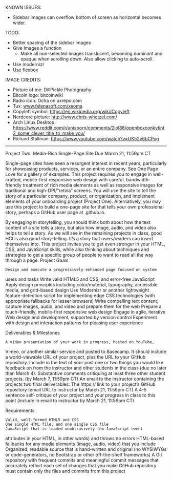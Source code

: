 KNOWN ISSUES:
  - Sidebar images can overflow bottom of screen as horizontal becomes wider.

TODO:
  - Better spacing of the sidebar images
  - Give Images a function
    - Make all non-selected images translucent, becoming dominant and opaque 
      when scrolling down. Also allow clicking to auto-scroll.
  - Use modernizr
  - Use flexbox

IMAGE CREDITS:
  - Picture of me: DillPickle Photography
  - Bitcoin logo: bitcoinwiki
  - Radio icon: Ocha on uxrepo.com
  - Tux: www.felenasoft.com/xeoma
  - Copyleft symbol: https://en.wikipedia.org/wiki/Copyleft
  - Nerdcore picture: http://www.chris-whetzel.com/
  - Arch Linux Desktop: https://www.reddit.com/r/unixporn/comments/2lol86/openboxconkytint2_some_clever_title_to_make_you/
  - Richard Stallman: https://www.youtube.com/watch?v=UK52v6bCPvg

----------------------------------------------------------------------------

Project Two: Media-Rich Single-Page Site Due March 21, 11:59pm CT

Single-page sites have seen a resurgent interest in recent years, 
particularly for showcasing products, services, or an entire company. 
See One Page Love for a gallery of examples. This project requires you 
to engage in well-crafted, mobile-first responsive web design with 
careful, bandwidth-friendly treatment of rich media elements as well as 
responsive images for traditional and high-DPI/“retina” screens. You 
will use the site to tell the story of a particular company, product, or 
organization, and implement elements of your onboarding project (Project 
One). Alternatively, you may use this project to build a one-page site 
for that tells your own professional story, perhaps a GitHub user page 
at <username>.github.io.

By engaging in storytelling, you should think both about how the text 
content of a site tells a story, but also how image, audio, and video 
also helps to tell a story. As we will see in the remaining projects in 
class, good HCI is also good story-telling. It’s a story that 
users/readers can insert themselves into. This project invites you to 
get even stronger in your HTML, CSS, and JavaScript skills, while also 
thinking about techniques and strategies to get a specific group of 
people to want to read all the way through a page.
Project Goals

    Design and execute a progressively enhanced page focused on system 
users and tasks
    Write valid HTML5 and CSS, and error-free JavaScript
    Apply design principles including color/material, typography, 
accessible media, and grid-based design
    Use Modernizr or another lightweight feature-detection script for 
implementing edge CSS technologies (with appropriate fallbacks for 
lesser browsers)
    Write compelling text content; capture images, audio, and video and 
prepare them for the web
    Prepare a touch-friendly, mobile-first responsive web design
    Engage in agile, iterative Web design and development, supported by 
version control
    Experiment with design and interaction patterns for pleasing user 
experience

Deliverables & Milestones

    A video presentation of your work in progress, hosted on YouTube, 
Vimeo, or another similar service and posted to Basecamp. It should 
include a world-viewable URL of your project, plus the URL to your 
GitHub repository. Include in the text of your post one or two things 
you would like feedback on from the instructor and other students in the 
class (due no later than March 4).
    Substantive comments critiquing at least three other student 
projects. (by March 7, 11:59pm CT)
    An email to the instructor containing the projects two final 
deliverables:
        The https:// link to your project’s GitHub repository (email URL 
to instructor by March 21, 11:59pm CT)
        A 4-5 sentence self-critique of your project and your progress 
in class to this point (include in email to instructor by March 21, 
11:59pm CT)

Requirements

    Valid, well-formed HTML5 and CSS
    One single HTML file, and one single CSS file
    JavaScript that is loaded unobtrusively (no JavaScript event 
attributes in your HTML, in other words) and throws no errors
    HTML-based fallbacks for any media elements (image, audio, video) 
that you include
    Organized, readable source that is hand-written and original (no 
WYSIWYGs or code-generators, no Bootstrap or other off-the-shelf 
frameworks)
    A Git repository with frequent commits and meaningful commit 
messages that accurately reflect each set of changes that you make
    GitHub repository must contain only the files and commits from this 
project


